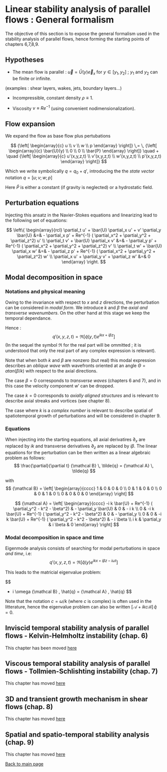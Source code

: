 # Linear stability analysis of parallel flows : General formalism

The objective of this section is to expose the general formalism used in the stability analysis of parallel flows, hence forming the starting points of chapters 6,7,8,9.

## Hypotheses

* The mean flow is parallel : 
 $\vec{u} = \bar{U}(y) \vec{e}_x$  for $y \in [y_1,y_2]$ ; $y_1$ and $y_2$ can be finite or infinite. 
 
 (examples : shear layers, wakes, jets, boundary layers...)
 
* Incompressible, constant density $\rho \equiv 1$.

* Viscosity $\nu \equiv Re^{-1}$ (using convenient nodimensionalization).

## Flow expansion

We expand the flow as base flow plus pertubations 


$$ 
{\left[
\begin{array}{c} u \\ v \\ w \\ p 
\end{array} 
\right]} \,= \, {\left[
\begin{array}{c} \bar{U}(y) \\ 0 \\ 0 \\ \bar{P} 
\end{array} 
\right]} \quad + \quad  {\left[
\begin{array}{c} u'(x,y,z,t) \\ v'(x,y,z,t) \\ w'(x,y,z,t) \\ p'(x,y,z,t) 
\end{array} 
\right]}
$$

Which we write symbolically $q = q_0 + q'$, introducing the the *state vector* notation $q = [u;v;w;p]$ 

Here $\bar{P}$ is either a constant (if gravity is neglected) or a hydrostatic field.

## Perturbation equations
 
 Injecting this ansatz in the Navier-Stokes equations and linearizing lead to the following set of equations:
 
$$ 
\left\{
\begin{array}{rcl} 
\partial_t u' + \bar{U} \partial_x u' + v' \partial_y \bar{U}
&=& - \partial_x p' +
Re^{-1} ( \partial_x^2 + \partial_y^2 + \partial_z^2) u'
\\
\partial_t v' + \bar{U} \partial_x v'  
&=& - \partial_y p' +
Re^{-1} ( \partial_x^2 + \partial_y^2 + \partial_z^2) v'
\\
\partial_t w' + \bar{U} \partial_x w'  
&=& - \partial_z p' +
Re^{-1} ( \partial_x^2 + \partial_y^2 + \partial_z^2) w'
\\
\partial_x u' + \partial_y v' + \partial_z w' &=& 0 
\end{array}
\right.
$$ 
 
## Modal decomposition in space
 
### Notations and physical meaning

 Owing to the invariance with respect to $x$ and $z$ directions, the perturbation can be considered in *modal form*. We introduce $k$ and $\beta$ the *axial and transverse wavenumbers*. On the other hand at this stage we keep the temporal dependance. 
 
Hence :
$$
 q'(x,y,z,t) = \Re [\tilde{q}(y,t) e^{i k x + i \beta z} ]
$$
 (In the sequel the symbol $\Re$ for the real part will be ommitted ; it is understood that only the real part of any complex expression is relevant).

Note that when both $k$ and $\beta$ are nonzero (but real) this modal expression describes an *oblique wave* with wavefronts oriented at an angle $\Theta = atan( \beta / k)$ with respect to the axial directions.

The case $\beta=0$ corresponds to *transverse waves* (chapters 6 and 7), and in this case the velocity component $w'$ can be dropped.

The case $k=0$ corresponds to *axially aligned structures* and is relevant to describe axial streaks and vortices (see chapter 8).

The case where $k$ is a *complex number* is relevant to describe spatial of spatiotemporal growth of perturbations and will be considered in chapter 9.

### Equations 
When injecting into the starting equations, all axial derivatires $\partial_x$ are replaced by $ik$ and transverse derivatives $\partial_z$ are replaced by $i\beta$.
The linear equations for the perturbation can be then written as a linear algebraic problem as follows:
$$
\frac{\partial}{\partial t}  {\mathcal B} \, \tilde{q} = {\mathcal A} \, \tilde{q}
$$

with 
$$
{\mathcal B} = 
\left[
\begin{array}{cccc} 
1 & 0 & 0 & 0 \\ 
0 & 1 & 0 & 0 \\
0 & 0 & 1 & 0 \\
0 & 0 & 0 & 0 
\end{array} 
\right] 
$$

$$
{\mathcal A} = 
\left[
\begin{array}{cccc} 
-i k \bar{U} + Re^{-1} ( \partial_y^2 - k^2 - \beta^2) & - \partial_y \bar{U} & 0 & - i k \\ 
0 & -i k \bar{U} + Re^{-1} ( \partial_y^2 - k^2 - \beta^2) & 0 & - \partial_y \\
0 & 0 & -i k \bar{U} + Re^{-1} ( \partial_y^2 - k^2 - \beta^2) & - i \beta \\
i k  & \partial_y & i \beta & 0 
\end{array} 
\right] 
$$

### Modal decomposition in space and time

Eigenmode analysis consists of searching for modal perturbations in space *and time*, i.e:
$$
 q'(x,y,z,t) = \Re [\hat{q}(y) e^{i k x + i \beta z- i\omega t} ]
$$

This leads to the matricial eigenvalue problem:

$$
- i \omega  {\mathcal B} \, \hat{q} = {\mathcal A} \, \hat{q}
$$

Note that the notation $c = \omega/k$ (where $c$ is complex) is often used in the litterature, hence the eigenvalue problem can also be written $\left[ {\mathcal A} + i k c  {\mathcal B} \right] \, \hat{q} = 0.$

## Inviscid temporal stability analysis of parallel flows - Kelvin-Helmholtz instability (chap. 6)

This chapter has been moved [here](/sandbox/easystab/LectureNotes_Inviscid.md)


## Viscous temporal stability analysis of parallel flows - Tollmien-Schlishting instability (chap. 7)

This chapter has moved [here](/sandbox/easystab/LectureNotes_Viscous.md)

## 3D and transient growth mechanism in shear flows (chap. 8)

This chapter has moved [here](/sandbox/easystab/LectureNotes_NonModal.md)

## Spatial and spatio-temporal stability analysis (chap. 9)
  
  This chapter has moved  [here](/sandbox/easystab/LectureNotes_SpatioTemporal.md)
 
 [Back to main page](http://basilisk.fr/sandbox/easystab/M2DET/Instabilities.md)

